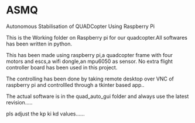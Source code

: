 # ASMQ
Autonomous Stabilisation of QUADCopter Using Raspberry Pi

This is the Working folder on Raspberry pi for our quadcopter.All softwares has been written in python.

This has been made using raspberry pi,a quadcopter frame with four motors and escs,a wifi dongle,an mpu6050 as sensor.
No extra flight controller board has been used in this project.

The controlling has been done by taking remote desktop over VNC of raspberry pi and controllled through a tkinter based app..

The actual software is in the quad_auto_gui folder and always use the latest revision.....

pls adjust the kp ki kd values......
